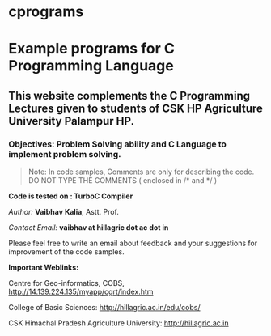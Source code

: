 # cprograms 
# Example programs for C Programming Language
## This website complements the C Programming Lectures given to students of CSK HP Agriculture University Palampur HP.
### Objectives: Problem Solving ability and C Language to implement problem solving.

> Note: In code samples, Comments are only for describing the code. DO NOT TYPE THE COMMENTS ( enclosed in /* and */ )

**Code is tested on : TurboC Compiler**

_Author:_ **Vaibhav Kalia**, Astt. Prof.

_Contact Email:_ **vaibhav at hillagric dot ac dot in**

Please feel free to write an email about feedback and your suggestions for improvement of the code samples.

**Important Weblinks:**

Centre for Geo-informatics, COBS, http://14.139.224.135/myapp/cgrt/index.htm 

College of Basic Sciences: http://hillagric.ac.in/edu/cobs/ 

CSK Himachal Pradesh Agriculture University: http://hillagric.ac.in


